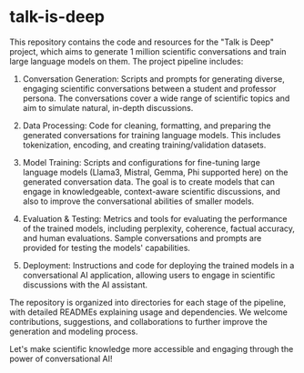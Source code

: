 # talk-is-deep

This repository contains the code and resources for the "Talk is Deep" project, which aims to generate 1 million scientific conversations and train large language models on them. The project pipeline includes:

1. Conversation Generation: Scripts and prompts for generating diverse, engaging scientific conversations between a student and professor persona. The conversations cover a wide range of scientific topics and aim to simulate natural, in-depth discussions.

2. Data Processing: Code for cleaning, formatting, and preparing the generated conversations for training language models. This includes tokenization, encoding, and creating training/validation datasets.

3. Model Training: Scripts and configurations for fine-tuning large language models (Llama3, Mistral, Gemma, Phi supported here) on the generated conversation data. The goal is to create models that can engage in knowledgeable, context-aware scientific discussions, and also to improve the conversational abilities of smaller models.

4. Evaluation & Testing: Metrics and tools for evaluating the performance of the trained models, including perplexity, coherence, factual accuracy, and human evaluations. Sample conversations and prompts are provided for testing the models' capabilities.

5. Deployment: Instructions and code for deploying the trained models in a conversational AI application, allowing users to engage in scientific discussions with the AI assistant.

The repository is organized into directories for each stage of the pipeline, with detailed READMEs explaining usage and dependencies. We welcome contributions, suggestions, and collaborations to further improve the generation and modeling process.

Let's make scientific knowledge more accessible and engaging through the power of conversational AI!
